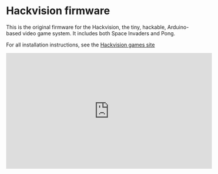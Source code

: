 # Hackvision firmware

This is the original firmware for the Hackvision, the tiny, hackable, Arduino-based video game system.
It includes both Space Invaders and Pong.

For all installation instructions, see the [Hackvision games site](http://nootropicdesign.com/hackvision/games.html)

<iframe width="560" height="315" src="https://www.youtube.com/embed/fOUa_jcHIkE" frameborder="0" gesture="media" allow="encrypted-media" allowfullscreen></iframe>





